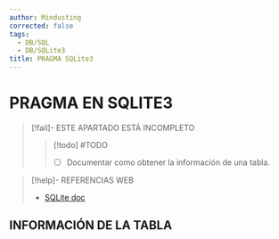 ```yaml
---
author: Mindusting
corrected: false
tags:
  - DB/SQL
  - DB/SQLite3
title: PRAGMA SQLite3
---
```


# PRAGMA EN SQLITE3

> [!fail]- ESTE APARTADO ESTÁ INCOMPLETO
> > [!todo] #TODO
> > - [ ] Documentar como obtener la información de una tabla.

> [!help]- REFERENCIAS WEB
> - [SQLite doc](https://sqlite.org/pragma.html)

## INFORMACIÓN DE LA TABLA
